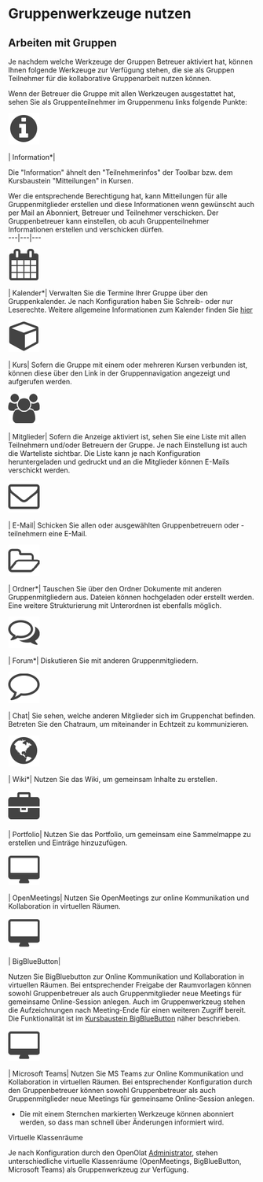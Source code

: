 # Gruppenwerkzeuge nutzen

## Arbeiten mit Gruppen

Je nachdem welche Werkzeuge der Gruppen Betreuer aktiviert hat, können Ihnen
folgende Werkzeuge zur Verfügung stehen, die sie als Gruppen Teilnehmer für
die kollaborative Gruppenarbeit nutzen können.

Wenn der Betreuer die Gruppe mit allen Werkzeugen ausgestattet hat, sehen Sie
als Gruppenteilnehmer im Gruppenmenu links folgende Punkte:

![](assets/infomessage.png)

| Information*|

Die "Information" ähnelt den "Teilnehmerinfos" der Toolbar bzw. dem
Kursbaustein "Mitteilungen" in Kursen.

Wer die entsprechende Berechtigung hat, kann Mitteilungen für alle
Gruppenmitglieder erstellen und diese Informationen wenn gewünscht auch per
Mail an Abonniert, Betreuer und Teilnehmer verschicken. Der Gruppenbetreuer
kann einstellen, ob acuh Gruppenteilnehmer Informationen erstellen und
verschicken dürfen.  
---|---|---  
  
![](assets/calendar.png)

| Kalender*| Verwalten Sie die Termine Ihrer Gruppe über den Gruppenkalender.
Je nach Konfiguration haben Sie Schreib- oder nur Leserechte. Weitere
allgemeine Informationen zum Kalender finden Sie [hier](Kalender.html)  
  
![](assets/course.png)

| Kurs| Sofern die Gruppe mit einem oder mehreren Kursen verbunden ist, können
diese über den Link in der Gruppennavigation angezeigt und  aufgerufen werden.  
  
![](assets/members.png)

| Mitglieder| Sofern die Anzeige aktiviert ist, sehen Sie eine Liste mit allen
Teilnehmern und/oder Betreuern der Gruppe. Je nach Einstellung ist auch die
Warteliste sichtbar. Die Liste kann je nach Konfiguration heruntergeladen und
gedruckt und an die Mitglieder können E-Mails verschickt werden.  
  
![](assets/contact.png)

| E-Mail| Schicken Sie allen oder ausgewählten Gruppenbetreuern oder
-teilnehmern eine E-Mail.  
  
![](assets/folder.png)

| Ordner*| Tauschen Sie über den Ordner Dokumente mit anderen
Gruppenmitgliedern aus. Dateien können hochgeladen oder erstellt werden. Eine
weitere Strukturierung mit Unterordnen ist ebenfalls möglich.  
  
![](assets/forum.png)

| Forum*| Diskutieren Sie mit anderen Gruppenmitgliedern.  
  
![](assets/chat_icon.png)

| Chat| Sie sehen, welche anderen Mitglieder sich im Gruppenchat befinden.
Betreten Sie den Chatraum, um miteinander in Echtzeit zu kommunizieren.  
  
![](assets/wiki.png)

| Wiki*| Nutzen Sie das Wiki, um gemeinsam Inhalte zu erstellen.  
  
![](assets/portfolio_434343_64.png)

| Portfolio| Nutzen Sie das Portfolio, um gemeinsam eine Sammelmappe zu
erstellen und Einträge hinzuzufügen.  
  
![](assets/openmeetings.png)

| OpenMeetings| Nutzen Sie OpenMeetings zur online Kommunikation und
Kollaboration in virtuellen Räumen.  
  
![](assets/openmeetings.png)

| BigBlueButton|

Nutzen Sie BigBluebutton zur Online Kommunikation und Kollaboration in
virtuellen Räumen. Bei entsprechender Freigabe der Raumvorlagen können sowohl
Gruppenbetreuer als auch Gruppenmitglieder neue Meetings für gemeinsame
Online-Session anlegen. Auch im Gruppenwerkzeug stehen die Aufzeichnungen nach
Meeting-Ende für einen weiteren Zugriff bereit. Die Funktionalität ist im
[Kursbaustein BigBlueButton](Kursbaustein+BigBlueButton.html) näher
beschrieben.  
  
![](assets/openmeetings.png)

| Microsoft Teams| Nutzen Sie MS Teams zur Online Kommunikation und
Kollaboration in virtuellen Räumen. Bei entsprechender Konfiguration durch den
Gruppenbetreuer können sowohl Gruppenbetreuer als auch Gruppenmitglieder neue
Meetings für gemeinsame Online-Session anlegen.  
  
  

* Die mit einem Sternchen markierten Werkzeuge können abonniert werden, so dass man schnell über Änderungen informiert wird.

  

Virtuelle Klassenräume

Je nach Konfiguration durch den OpenOlat
[Administrator](Externe+Werkzeuge+-+Administration.html), stehen
unterschiedliche virtuelle Klassenräume (OpenMeetings, BigBlueButton,
Microsoft Teams) als Gruppenwerkzeug zur Verfügung.

